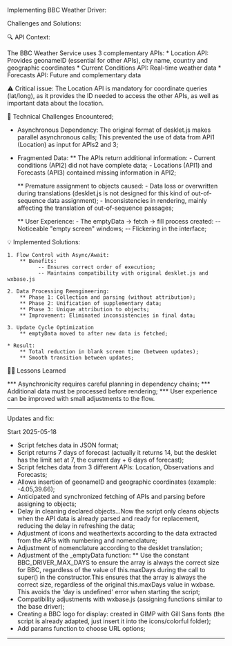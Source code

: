Implementing BBC Weather Driver:


Challenges and Solutions:

🔍 API Context:

The BBC Weather Service uses 3 complementary APIs:
    * Location API: Provides geonameID (essential for other APIs), city name, country and geographic coordinates
    * Current Conditions API: Real-time weather data
    * Forecasts API: Future and complementary data

⚠️ Critical issue: The Location API is mandatory for coordinate queries (lat/long), as it provides the ID needed to access the other APIs, as well as important data about the location.

🧩 Technical Challenges Encountered;

  * Asynchronous Dependency:
      The original format of desklet.js makes parallel asynchronous calls;
      This prevented the use of data from API1 (Location) as input for APIs2 and 3;

  * Fragmented Data:
      ** The APIs return additional information:
          - Current conditions (API2) did not have complete data;
          - Locations (API1) and Forecasts (API3) contained missing information in API2;

      ** Premature assignment to objects caused:
          - Data loss or overwritten during translations (desklet.js is not designed for this kind of out-of-sequence data assignment);
          - Inconsistencies in rendering, mainly affecting the translation of out-of-sequence passages;

      ** User Experience:
          - The emptyData → fetch → fill process created:
              -- Noticeable "empty screen" windows;
              -- Flickering in the interface;

💡 Implemented Solutions:

    1. Flow Control with Async/Await:
        ** Benefits:
              -- Ensures correct order of execution;
              -- Maintains compatibility with original desklet.js and wxbase.js

    2. Data Processing Reengineering:
        ** Phase 1: Collection and parsing (without attribution);
        ** Phase 2: Unification of supplementary data;
        ** Phase 3: Unique attribution to objects;
        ** Improvement: Eliminated inconsistencies in final data;

    3. Update Cycle Optimization
        ** emptyData moved to after new data is fetched;

    * Result:
        ** Total reduction in blank screen time (between updates);
        ** Smooth transition between updates;

👨‍💻 Lessons Learned

*** Asynchronicity requires careful planning in dependency chains;
*** Additional data must be processed before rendering;
*** User experience can be improved with small adjustments to the flow.

----------------------------------------------------------------------------

Updates and fix:

Start 2025-05-18

* Script fetches data in JSON format;
* Script returns 7 days of forecast (actually it returns 14, but the desklet has the limit set at 7, the current day + 6 days of forecast);
* Script fetches data from 3 different APIs: Location, Observations and Forecasts;
* Allows insertion of geonameID and geographic coordinates (example: -4.05,39.66);
* Anticipated and synchronized fetching of APIs and parsing before assigning to objects;
* Delay in cleaning declared objects...Now the script only cleans objects when the API data is already parsed and ready for replacement, reducing the delay in refreshing the data;
* Adjustment of icons and weathertexts according to the data extracted from the APIs with numbering and nomenclature;
* Adjustment of nomenclature according to the desklet translation;
* Adjustment of the _emptyData function:
  ** Use the constant BBC_DRIVER_MAX_DAYS to ensure the array is always the correct size for BBC, regardless of the value of this.maxDays during the call to super() in the constructor.This ensures that the array is always the correct size, regardless of the original this.maxDays value in wxbase. This avoids the 'day is undefined' error when starting the script;
* Compatibility adjustments with wxbase.js (assigning functions similar to the base driver);
* Creating a BBC logo for display: created in GIMP with Gill Sans fonts (the script is already adapted, just insert it into the icons/colorful folder);
* Add params function to choose URL options;

----------------------------------------------------------------------------
